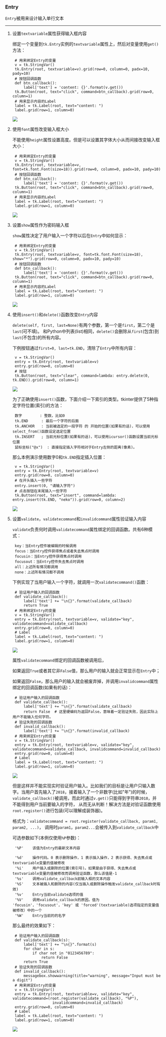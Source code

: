 ### Entry

`Entry`被用来设计输入单行文本

----------------------------

1. 设置`textvariable`属性获得输入框内容

    绑定一个变量到`tk.Entry`实例的`textvariable`属性上，然后对变量使用`get()`方法：
    
        # 用来绑定Entry的变量
        v = tk.StringVar()
        tk.Entry(root, textvariable=v).grid(row=0, column=0, padx=10, pady=10)
        # 按钮回调函数
        def btn_callback():
            label['text'] = 'content: {}'.format(v.get())
        tk.Button(root, text="click", command=btn_callback).grid(row=0, column=1)
        # 用来显示内容的Label
        label = tk.Label(root, text="content: ")
        label.grid(row=1, column=0)
    
    ![](static/cdbddc8eeba801c529b75655d01006ba.png)
    

2. 使用`font`属性改变输入框大小

    不能使用`height`属性设置高度。但是可以设置其字体大小从而间接改变输入框大小：
    
        # 用来绑定Entry的变量
        v = tk.StringVar()
        tk.Entry(root, textvariable=v, font=tk.font.Font(size=18)).grid(row=0, column=0, padx=10, pady=10)
        # 按钮回调函数
        def btn_callback():
            label['text'] = 'content: {}'.format(v.get())
        tk.Button(root, text="click", command=btn_callback).grid(row=0, column=1)
        # 用来显示内容的Label
        label = tk.Label(root, text="content: ")
        label.grid(row=1, column=0)
    
    ![](static/dfd2840627b0dd317324e50bf09a1620.png)
    
    
3. 设置`show`属性作为密码输入框

    `show`属性决定了用户输入一个字符以后在`Entry`中如何显示：

        # 用来绑定Entry的变量
        v = tk.StringVar()
        tk.Entry(root, textvariable=v, font=tk.font.Font(size=18), show="*").grid(row=0, column=0, padx=10, pady=10)
        # 按钮回调函数
        def btn_callback():
            label['text'] = 'content: {}'.format(v.get())
        tk.Button(root, text="click", command=btn_callback).grid(row=0, column=1)
        # 用来显示内容的Label
        label = tk.Label(root, text="content: ")
        label.grid(row=1, column=0)
        
    ![](static/bb7aa36d5eda46e2f09ef4747b44d8f1.png)

4. 使用`insert()`和`delete()`函数改变`Entry`内容

    `delete(self, first, last=None)`有两个参数，第一个是`first`，第二个是`last`(可不填)。
    和Python中列表(list)相同，`delete()`会删除从`first`(包含)到`last`(不包含)的所有内容。
    
    下例按钮通过`first=0, last=tk.END`，清除了`Entry`中所有内容：
    
        v = tk.StringVar()
        entry = tk.Entry(root, textvariable=v)
        entry.grid(row=0, column=0)
        # 按钮
        tk.Button(root, text="clear", command=lambda: entry.delete(0, tk.END)).grid(row=0, column=1)
    
    ![](static/610cd8eea52f26d5de5f3bc8d1ae1835.gif)
    
    为了正确使用`insert()`函数，下面介绍一下索引的类型。tkinter提供了5种指定字符位置(索引)的方法：
    
        数字        : 整数，比如0
        tk.END      : 最后一个字符的后面
        tk.ANCHOR   : 当前被选定的一段字符 的 开始的位置(如果有的话)，可以使用select_from()函数设定选定位置
        tk.INSERT   ; 当前光标位置(如果有的话)，可以使用icursor()函数设置当前光标位置
        鼠标坐标("@x")  : 直接指定插入字符相对于Entry左侧的距离(像素)。
        
    那么本例演示使用数字0和`tk.END`指定插入位置：
    
        v = tk.StringVar()
        entry = tk.Entry(root, textvariable=v)
        entry.grid(row=0, column=0)
        # 在开头插入一些字符
        entry.insert(0, "请输入字符")  
        # 点击按钮在末尾插入一些字符
        tk.Button(root, text="insert", command=lambda: entry.insert(tk.END, "neko")).grid(row=0, column=2)
    
    ![](static/dc8865a7e094f2681e25523fefc6e160.png)

5. 设置`validate`，`validatecommand`和`invalidcommand`属性验证输入内容

    `validate`负责何时调用`validatecommand`属性绑定的回调函数。共有6种模式：
    
        key：当Entry控件被编辑的时候调用
        focus：当Entry控件获得焦点或者失去焦点时调用
        focusin：当Entry控件获得焦点时调用
        focusout：当Entry控件失去焦点时调用
        all：上述所有情况都调用
        none：上述所有情况都不调用
    
    下例实现了当用户输入一个字符，就调用一次`validatecommand()`函数：
    
        # 验证用户输入的回调函数
        def validate_callback():
            label['text'] += "\n{}".format(validate_callback)
            return True
        # 用来绑定Entry的变量
        v = tk.StringVar()
        entry = tk.Entry(root, textvariable=v, validate="key", validatecommand=validate_callback)
        entry.grid(row=0, column=0)
        # Label
        label = tk.Label(root, text="content: ")
        label.grid(row=1, column=0)
        
    ![](static/eb2aaf429e6b595071946825a8951735.gif)
    
    属性`validatecommand`绑定的回调函数被调用后，
    
    如果返回`True`或者其它非`False`值，那么用户的输入就会正常显示在`Entry`中；
    
    如果返回`False`，那么用户的输入就会被废弃掉，并调用`invalidcommand`属性绑定的回调函数(如果有的话)：
    
        # 验证用户输入的回调函数
        def validate_callback():
            label['text'] += "\n{}".format(validate_callback)
            return False  # 这里硬编码为返回False，意味着一定验证失败，因此实际上用户不能输入任何字符。
        # 验证失败的回调函数
        def invalid_callback():
            label['text'] += "\n{}".format(invalid_callback)
        # 用来绑定Entry的变量
        v = tk.StringVar()
        entry = tk.Entry(root, textvariable=v, validate="key", validatecommand=validate_callback, invalidcommand=invalid_callback)
        entry.grid(row=0, column=0)
        # Label
        label = tk.Label(root, text="content: ")
        label.grid(row=1, column=0)
    
    ![](static/1c0da5538acdb28bf75cde5c74bad3d2.gif)
    
    但是这样并不能实现实时验证用户输入。比如我们的目标是让用户只输入数字。当用户首先输入了`2018`，接着输入了一个非数字(比如"年")的时候，
    `validate_callback()`被调用，而此时通过`v.get()`只能得到字符串`2018`，并不能得到用户当前要输入的字符，
    从而无从判断！解决方法是对验证函数使用`root.register()`进行包装(可以理解成装饰器)。
    
    格式为：`validatecommand = root.register(validate_callback, param1, param2, ...)`，
    调用时`param1`，`param2...`会被传入到`validate_callback`中
    
    可选参数如下(本例仅使用`%P`参数)：
        
        '%P'    该值为Entry的最新文本内容
        
        '%d'    操作代码。0 表示删除操作，1 表示插入操作，2 表示获得、失去焦点或textvariable变量的值被修改 
        '%i'    用户插入或删除的位置(索引号)。如果是由于获得、失去焦点或textvariable变量的值被修改而调用验证函数，那么该值是-1
        '%s'    调用validate_callback前输入框的文本内容 
        '%S'    文本被插入和删除的内容(仅当插入或删除操作触发validate_callback时有效)
        '%v'    Entry当前validate选项的值 
        '%V'    调用validate_callback的原因。值为 'focusin'，'focusout'，'key' 或 'forced'(textvariable)选项指定的变量值被修改）中的一个 
        '%W'    Entry当前的的名字 
    
    那么最终的效果如下：
    
        # 验证用户输入的回调函数
        def validate_callback(s):
            label['text'] += "\n{}".format(s)
            for char in s:
                if char not in "0123456789":
                    return False
            return True
        # 验证失败的回调函数
        def invalid_callback():
            messagebox.showwarning(title="warning", message="Input must be a digit")
        # 用来绑定Entry的变量
        v = tk.StringVar()
        entry = tk.Entry(root, textvariable=v, validate="key", validatecommand=(root.register(validate_callback), "%P"),
                         invalidcommand=invalid_callback)
        entry.grid(row=0, column=0)
        # Label
        label = tk.Label(root, text="content: ")
        label.grid(row=1, column=0)
    
    ![](static/eda1c3eb440f825add90d03ab212335c.gif)
